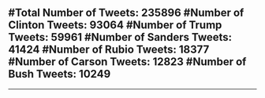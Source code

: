 #Total Number of Tweets: 235896 
#Number of Clinton Tweets: 93064
#Number of Trump Tweets: 59961
#Number of Sanders Tweets: 41424
#Number of Rubio Tweets: 18377
#Number of Carson Tweets: 12823
#Number of Bush Tweets: 10249
---
---
